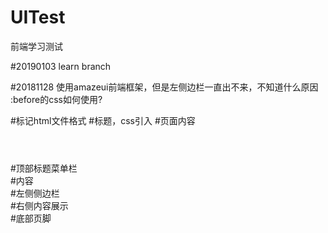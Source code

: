 # UITest
前端学习测试

#20190103
learn branch

#20181128
使用amazeui前端框架，但是左侧边栏一直出不来，不知道什么原因
:before的css如何使用?

<!DOCTYPE html>#标记html文件格式
<html>
<head>#标题，css引入
</head>
<body>#页面内容
<header></header>#顶部标题菜单栏
<div class="admin-home">#内容
	<div class="sider">#左侧侧边栏
	</div>
	<div class="content">#右侧内容展示
	</div>
</div>
<footer></footer>#底部页脚
</body>
</html>

